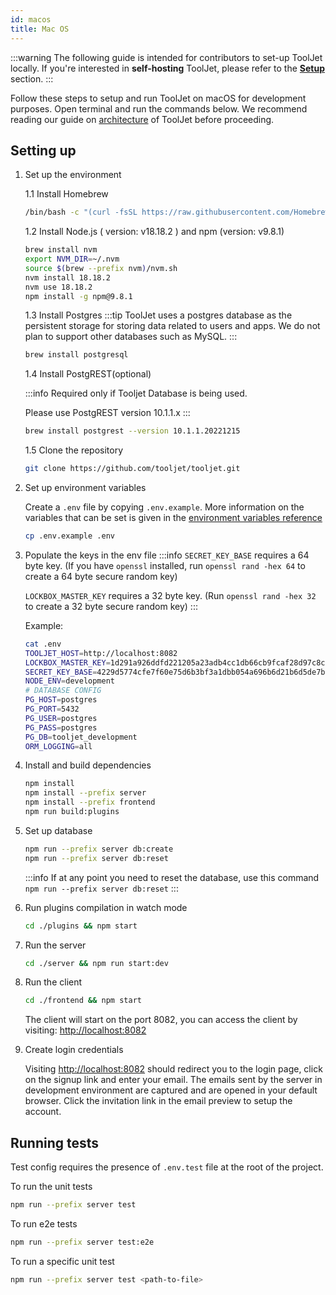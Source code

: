 ```yaml
---
id: macos 
title: Mac OS
---
```


:::warning
The following guide is intended for contributors to set-up ToolJet locally. If you're interested in **self-hosting** ToolJet, please refer to the **[Setup](/docs/setup/)** section.
:::

Follow these steps to setup and run ToolJet on macOS for development purposes. Open terminal and run the commands below. We recommend reading our guide on [architecture](/docs/contributing-guide/setup/architecture) of ToolJet before proceeding.

## Setting up

1. Set up the environment

    1.1 Install Homebrew
    ```bash
    /bin/bash -c "(curl -fsSL https://raw.githubusercontent.com/Homebrew/install/master/install.sh)"
    ```
    1.2 Install Node.js ( version: v18.18.2 ) and npm (version: v9.8.1)
    ```bash
    brew install nvm
    export NVM_DIR=~/.nvm
    source $(brew --prefix nvm)/nvm.sh
    nvm install 18.18.2
    nvm use 18.18.2
    npm install -g npm@9.8.1
    ```

    1.3 Install Postgres
    :::tip
    ToolJet uses a postgres database as the persistent storage for storing data related to users and apps. We do not plan to support other databases such as MySQL.
    :::

    ```bash
    brew install postgresql
    ```
    
    1.4 Install PostgREST(optional)

    :::info 
    Required only if Tooljet Database is being used. 

    Please use PostgREST version 10.1.1.x
    :::       

    ```bash
    brew install postgrest --version 10.1.1.20221215
    ```

    1.5 Clone the repository
    ```bash
    git clone https://github.com/tooljet/tooljet.git
    ```

2. Set up environment variables

    Create a `.env` file by copying `.env.example`. More information on the variables that can be set is given in the [environment variables reference](/docs/setup/env-vars)
    ```bash
    cp .env.example .env
    ```

3. Populate the keys in the env file
   :::info
   `SECRET_KEY_BASE` requires a 64 byte key. (If you have `openssl` installed, run `openssl rand -hex 64` to create a 64 byte secure   random key)

   `LOCKBOX_MASTER_KEY` requires a 32 byte key. (Run `openssl rand -hex 32` to create a 32 byte secure random key)
   :::

   Example:
   ```bash
   cat .env
   TOOLJET_HOST=http://localhost:8082
   LOCKBOX_MASTER_KEY=1d291a926ddfd221205a23adb4cc1db66cb9fcaf28d97c8c1950e3538e3b9281
   SECRET_KEY_BASE=4229d5774cfe7f60e75d6b3bf3a1dbb054a696b6d21b6d5de7b73291899797a222265e12c0a8e8d844f83ebacdf9a67ec42584edf1c2b23e1e7813f8a3339041
   NODE_ENV=development
   # DATABASE CONFIG
   PG_HOST=postgres
   PG_PORT=5432
   PG_USER=postgres
   PG_PASS=postgres
   PG_DB=tooljet_development
   ORM_LOGGING=all
   ```

4. Install and build dependencies
    ```bash
    npm install
    npm install --prefix server
    npm install --prefix frontend
    npm run build:plugins
    ```

5. Set up database
    ```bash
    npm run --prefix server db:create
    npm run --prefix server db:reset
    ```
    :::info
    If at any point you need to reset the database, use this command `npm run --prefix server db:reset`
    :::

6. Run plugins compilation in watch mode
    ```bash
    cd ./plugins && npm start
    ```

7. Run the server
    ```bash
    cd ./server && npm run start:dev
    ```

8. Run the client
    ```bash
    cd ./frontend && npm start
    ```

    The client will start on the port 8082, you can access the client by visiting:  [http://localhost:8082](http://localhost:8082)

9. Create login credentials

    Visiting [http://localhost:8082](http://localhost:8082) should redirect you to the login page, click on the signup link and enter your email. The emails sent by the server in development environment are captured and are opened in your default browser. Click the invitation link in the email preview to setup the account.

## Running tests

Test config requires the presence of `.env.test` file at the root of the project.

To run the unit tests
```bash
npm run --prefix server test
```

To run e2e tests
```bash
npm run --prefix server test:e2e
```

To run a specific unit test
```bash
npm run --prefix server test <path-to-file>
```
